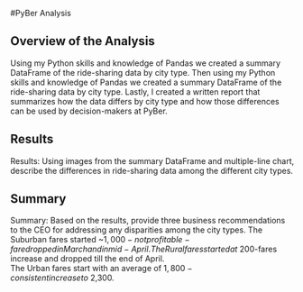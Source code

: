 #PyBer Analysis

## Overview of the Analysis
Using my Python skills and knowledge of Pandas we created a summary DataFrame of the ride-sharing data by city type. Then using my Python skills and knowledge of Pandas we created a summary DataFrame of the ride-sharing data by city type. Lastly, I created a written report that summarizes how the data differs by city type and how those differences can be used by decision-makers at PyBer. 

## Results
Results: Using images from the summary DataFrame and multiple-line chart, describe the differences in ride-sharing data among the different city types.

## Summary
Summary: Based on the results, provide three business recommendations to the CEO for addressing any disparities among the city types.
The Suburban fares started ~$1,000 -not profitable-fare dropped in March and in mid-April.  
The Rural fares started at ~$200-fares increase and dropped till the end of April.  
The Urban fares start with an average of $1,800 - consistent increase to ~$2,300.
